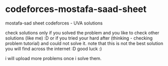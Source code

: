 # codeforces-mostafa-saad-sheet
mostafa-sad sheet codeforces - UVA solutions

check solutions only if you solved the problem and you like to check other solutions (like me) :D
or if you tried your hard after (thinking - checking problem tutorial) and could not solve it.
note that this is not the best solution you will find across the internet :D
good luck :)

i will upload more  problems once i solve them.
